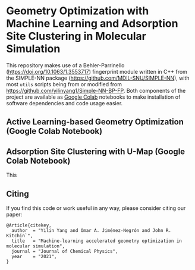 # Geometry Optimization with Machine Learning and Adsorption Site Clustering in Molecular Simulation
This repository makes use of a Behler-Parrinello (https://doi.org/10.1063/1.3553717) fingerprint module written in C++ from the SIMPLE-NN package (https://github.com/MDIL-SNU/SIMPLE-NN), with most ```utils``` scripts being from or modified from https://github.com/yilinyang1/Simple-NN-BP-FP. Both components of the project are available as [Google Colab](https://colab.research.google.com/) notebooks to make installation of software dependencies and code usage easier. 

## Active Learning-based Geometry Optimization (Google Colab Notebook)

## Adsorption Site Clustering with U-Map (Google Colab Notebook)
This

## Citing
If you find this code or work useful in any way, please consider citing our paper:
```
@Article{citekey,
  author  = "Yilin Yang and Omar A. Jiménez-Negrón and John R. Kitchin`",
  title   = "Machine-learning accelerated geometry optimization in molecular simulation",
  journal = "Journal of Chemical Physics",
  year    = "2021",
}
```
